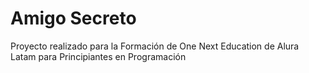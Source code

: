 # Amigo Secreto
Proyecto realizado para la Formación de One Next Education de Alura Latam para Principiantes en Programación
